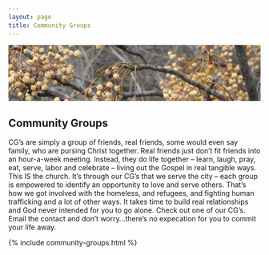 ```yaml
---
layout: page
title: Community Groups
---
```


<img class="banner" src="/img/tree-berries.jpg" alt="The Grove Church Community Groups" />

## Community Groups

CG’s are simply a group of friends, real friends, some would even say family, who are pursing Christ together.  Real friends just don’t fit friends into an hour-a-week meeting. Instead, they do life together – learn, laugh, pray, eat, serve, labor and celebrate – living out the Gospel in real tangible ways. This IS the church. It’s through our CG’s that we serve the city – each group is empowered to identify an opportunity to love and serve others.  That’s how we got involved with the homeless, and refugees, and fighting human trafficking and a lot of other ways.  It takes time to build real relationships and God never intended for you to go alone.  Check out one of our CG’s.  Email the contact and don’t worry…there’s no expecation for you to commit your life away.

{% include community-groups.html %}
